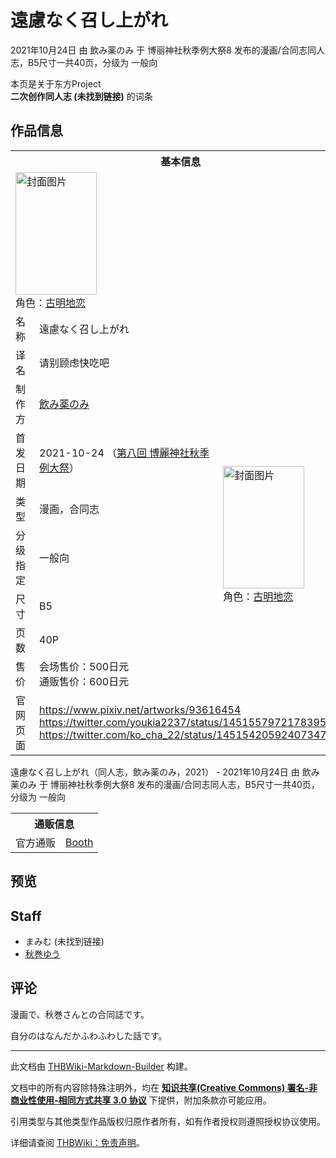# 遠慮なく召し上がれ

<!-- source html: G:\repos\THBWiki-Markdown-Builder\THBWikiMarkdown\Temp\main\7\7b\ns0%3A%E9%81%A0%E6%85%AE%E3%81%AA%E3%81%8F%E5%8F%AC%E3%81%97%E4%B8%8A%E3%81%8C%E3%82%8C.html -->

2021年10月24日 由 飲み薬のみ 于 博丽神社秋季例大祭8 发布的漫画/合同志同人志，B5尺寸一共40页，分级为 一般向

本页是关于东方Project  
 **二次创作同人志 (未找到链接)** 的词条
## 作品信息

<table><tbody><tr><th colspan="3">基本信息</th></tr><tr><td class="cover-artwork-mobile" colspan="2"><a href="./文件-遠慮なく召し上がれ封面.jpg.md" class="image" title="封面图片"><img alt="封面图片" src="https://upload.thwiki.cc/thumb/2/2b/%E9%81%A0%E6%85%AE%E3%81%AA%E3%81%8F%E5%8F%AC%E3%81%97%E4%B8%8A%E3%81%8C%E3%82%8C%E5%B0%81%E9%9D%A2.jpg/130px-%E9%81%A0%E6%85%AE%E3%81%AA%E3%81%8F%E5%8F%AC%E3%81%97%E4%B8%8A%E3%81%8C%E3%82%8C%E5%B0%81%E9%9D%A2.jpg" decoding="async" loading="lazy" width="130" height="196" srcset="https://upload.thwiki.cc/thumb/2/2b/%E9%81%A0%E6%85%AE%E3%81%AA%E3%81%8F%E5%8F%AC%E3%81%97%E4%B8%8A%E3%81%8C%E3%82%8C%E5%B0%81%E9%9D%A2.jpg/196px-%E9%81%A0%E6%85%AE%E3%81%AA%E3%81%8F%E5%8F%AC%E3%81%97%E4%B8%8A%E3%81%8C%E3%82%8C%E5%B0%81%E9%9D%A2.jpg 1.5x, https://upload.thwiki.cc/thumb/2/2b/%E9%81%A0%E6%85%AE%E3%81%AA%E3%81%8F%E5%8F%AC%E3%81%97%E4%B8%8A%E3%81%8C%E3%82%8C%E5%B0%81%E9%9D%A2.jpg/261px-%E9%81%A0%E6%85%AE%E3%81%AA%E3%81%8F%E5%8F%AC%E3%81%97%E4%B8%8A%E3%81%8C%E3%82%8C%E5%B0%81%E9%9D%A2.jpg 2x" data-file-width="2413" data-file-height="3623"></a><div class="cover-char">角色：<a href="./古明地恋.md" title="古明地恋">古明地恋</a></div></td>
</tr><tr><td class="label">名称</td><td colspan="2"> 遠慮なく召し上がれ </td></tr><tr><td class="label">译名</td><td colspan="2"> 请别顾虑快吃吧 </td></tr><tr><td class="label">制作方</td><td><a href="./飲み薬のみ.md" title="飲み薬のみ">飲み薬のみ</a></td><td class="cover-artwork" rowspan="7" style="min-width:196px;"><a href="./文件-遠慮なく召し上がれ封面.jpg.md" class="image" title="封面图片"><img alt="封面图片" src="https://upload.thwiki.cc/thumb/2/2b/%E9%81%A0%E6%85%AE%E3%81%AA%E3%81%8F%E5%8F%AC%E3%81%97%E4%B8%8A%E3%81%8C%E3%82%8C%E5%B0%81%E9%9D%A2.jpg/130px-%E9%81%A0%E6%85%AE%E3%81%AA%E3%81%8F%E5%8F%AC%E3%81%97%E4%B8%8A%E3%81%8C%E3%82%8C%E5%B0%81%E9%9D%A2.jpg" decoding="async" loading="lazy" width="130" height="196" srcset="https://upload.thwiki.cc/thumb/2/2b/%E9%81%A0%E6%85%AE%E3%81%AA%E3%81%8F%E5%8F%AC%E3%81%97%E4%B8%8A%E3%81%8C%E3%82%8C%E5%B0%81%E9%9D%A2.jpg/196px-%E9%81%A0%E6%85%AE%E3%81%AA%E3%81%8F%E5%8F%AC%E3%81%97%E4%B8%8A%E3%81%8C%E3%82%8C%E5%B0%81%E9%9D%A2.jpg 1.5x, https://upload.thwiki.cc/thumb/2/2b/%E9%81%A0%E6%85%AE%E3%81%AA%E3%81%8F%E5%8F%AC%E3%81%97%E4%B8%8A%E3%81%8C%E3%82%8C%E5%B0%81%E9%9D%A2.jpg/261px-%E9%81%A0%E6%85%AE%E3%81%AA%E3%81%8F%E5%8F%AC%E3%81%97%E4%B8%8A%E3%81%8C%E3%82%8C%E5%B0%81%E9%9D%A2.jpg 2x" data-file-width="2413" data-file-height="3623"></a><div class="cover-char">角色：<a href="./古明地恋.md" title="古明地恋">古明地恋</a></div></td>
</tr><tr><td class="label">首发日期</td><td>2021-10-24&#160;（<a href="/展会作品列表?e=%E5%8D%9A%E4%B8%BD%E7%A5%9E%E7%A4%BE%E7%A7%8B%E5%AD%A3%E4%BE%8B%E5%A4%A7%E7%A5%AD%238">第八回 博麗神社秋季例大祭</a>）</td></tr><tr><td class="label">类型</td><td>漫画，合同志</td></tr><tr><td class="label">分级指定</td><td>一般向</td></tr><tr><td class="label">尺寸</td><td>B5</td></tr><tr><td class="label">页数</td><td>40P</td></tr><tr><td class="label">售价</td><td>会场售价：500日元<br>通贩售价：600日元</td></tr>
<tr><td class="label">官网页面</td><td colspan="2"><a rel="nofollow" class="external free" href="https://www.pixiv.net/artworks/93616454">https://www.pixiv.net/artworks/93616454</a><br><a rel="nofollow" class="external free" href="https://twitter.com/youkia2237/status/1451557972178395147">https://twitter.com/youkia2237/status/1451557972178395147</a><br><a rel="nofollow" class="external free" href="https://twitter.com/ko_cha_22/status/1451542059240734725">https://twitter.com/ko_cha_22/status/1451542059240734725</a></td></tr></tbody></table>

遠慮なく召し上がれ（同人志，飲み薬のみ，2021） - 2021年10月24日 由 飲み薬のみ 于 博丽神社秋季例大祭8 发布的漫画/合同志同人志，B5尺寸一共40页，分级为 一般向

<table><tbody><tr><th colspan="3">通贩信息</th></tr><tr><td class="label">官方通贩</td><td colspan="2"><a rel="nofollow" class="external text" href="https://mamimu.booth.pm/items/3387345">Booth</a></td></tr></tbody></table>


## 预览
## Staff
- まみむ (未找到链接)
- [秋巻ゆう](./秋巻ゆう.md)

## 评论
  
漫画で、秋巻さんとの合同誌です。  

自分のはなんだかふわふわした話です。
  
  
  

  





---

此文档由 [THBWiki-Markdown-Builder](https://github.com/Delsin-Yu/THBWiki-Markdown-Builder) 构建。

文档中的所有内容除特殊注明外，均在 [**知识共享(Creative Commons) 署名-非商业性使用-相同方式共享 3.0 协议**](https://creativecommons.org/licenses/by-sa/3.0/deed.zh-hans) 下提供，附加条款亦可能应用。

引用类型与其他类型作品版权归原作者所有，如有作者授权则遵照授权协议使用。

详细请查阅 [THBWiki：免责声明](https://thbwiki.cc/THBWiki:%E5%85%8D%E8%B4%A3%E5%A3%B0%E6%98%8E)。

